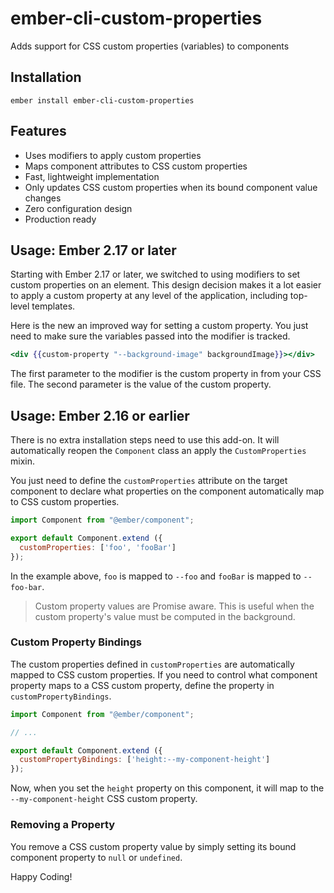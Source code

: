 ember-cli-custom-properties
==============================================================================

Adds support for CSS custom properties (variables) to components

Installation
-------------

    ember install ember-cli-custom-properties

Features
----------

* Uses modifiers to apply custom properties
* Maps component attributes to CSS custom properties
* Fast, lightweight implementation
* Only updates CSS custom properties when its bound component value changes
* Zero configuration design
* Production ready

Usage: Ember 2.17 or later
-----------------------------

Starting with Ember 2.17 or later, we switched to using modifiers to set custom properties 
on an element. This design decision makes it a lot easier to apply a custom property at any
level of the application, including top-level templates.

Here is the new an improved way for setting a custom property. You just need to make sure 
the variables passed into the modifier is tracked.

```handlebars
<div {{custom-property "--background-image" backgroundImage}}></div>
```

The first parameter to the modifier is the custom property in from your CSS file. The second
parameter is the value of the custom property.

Usage: Ember 2.16 or earlier
-----------------------------

There is no extra installation steps need to use this add-on. It will automatically
reopen the `Component` class an apply the `CustomProperties` mixin.

You just need to define the `customProperties` attribute on the target component to 
declare what properties on the component automatically map to CSS custom properties.

```javascript
import Component from "@ember/component";

export default Component.extend ({
  customProperties: ['foo', 'fooBar']
});
```

In the example above, `foo` is mapped to `--foo` and `fooBar` is mapped to `--foo-bar`.

> Custom property values are Promise aware. This is useful when the custom property's
> value must be computed in the background.

### Custom Property Bindings

The custom properties defined in `customProperties` are automatically mapped to CSS 
custom properties. If you need to control what component property maps to a CSS custom
property, define the property in `customPropertyBindings`.

```javascript
import Component from "@ember/component";

// ...

export default Component.extend ({
  customPropertyBindings: ['height:--my-component-height']
});
```

Now, when you set the `height` property on this component, it will map to the 
`--my-component-height` CSS custom property.

### Removing a Property

You remove a CSS custom property value by simply setting its bound component
property to `null` or `undefined`.

Happy Coding!
